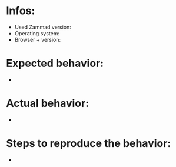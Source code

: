 <!--
Hi there - thanks for filling an issue. Please ensure the following things before creating an issue - thank you! 🤓

- Search existing issues and the CHANGELOG.md for your issue - there might be a solution already
- Make sure to use the latest version of Zammad if possible
- Add the `log/production.log` file from your system. Attention: Make sure no confidential data is in it!

* This textblock will be removed automaticly when you submit the issue*
-->

# Infos:

* Used Zammad version: 
* Operating system: 
* Browser + version: 


# Expected behavior:

* 


# Actual behavior:

* 


# Steps to reproduce the behavior:

* 

